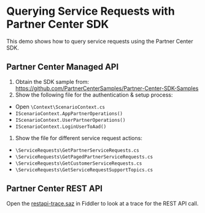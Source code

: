 # Querying Service Requests with Partner Center SDK

This demo shows how to query service requests using the Partner Center SDK.

## Partner Center Managed API

1. Obtain the SDK sample from: https://github.com/PartnerCenterSamples/Partner-Center-SDK-Samples
1. Show the following file for the authentication & setup process:
  - Open `\Context\ScenarioContext.cs`
  - `IScenarioContext.AppPartnerOperations()`
  - `IScenarioContext.UserPartnerOperations()`
  - `IScenarioContext.LoginUserToAad()`
1. Show the file for different service request actions:
  - `\ServiceRequests\GetPartnerServiceRequests.cs`
  - `\ServiceRequests\GetPagedPartnerServiceRequests.cs`
  - `\ServiceRequests\GetCustomerServiceRequests.cs`
  - `\ServiceRequests\GetServiceRequestSupportTopics.cs`

## Partner Center REST API

Open the [restapi-trace.saz](restapi-trace.saz) in Fiddler to look at a trace for the REST API call.